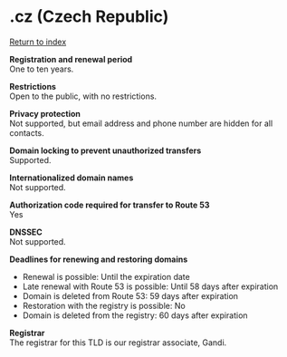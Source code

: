 # \.cz \(Czech Republic\)<a name="cz"></a>

[Return to index](registrar-tld-list.md#index)

**Registration and renewal period**  
One to ten years\.

**Restrictions**  
Open to the public, with no restrictions\.

**Privacy protection**  
Not supported, but email address and phone number are hidden for all contacts\.

**Domain locking to prevent unauthorized transfers**  
Supported\.

**Internationalized domain names**  
Not supported\.

**Authorization code required for transfer to Route 53**  
Yes

**DNSSEC**  
Not supported\.

**Deadlines for renewing and restoring domains**  
+ Renewal is possible: Until the expiration date
+ Late renewal with Route 53 is possible: Until 58 days after expiration
+ Domain is deleted from Route 53: 59 days after expiration
+ Restoration with the registry is possible: No
+ Domain is deleted from the registry: 60 days after expiration

**Registrar**  
The registrar for this TLD is our registrar associate, Gandi\.